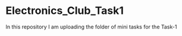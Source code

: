 # Electronics_Club_Task1

 In this repository I am uploading the folder of mini tasks for the Task-1
